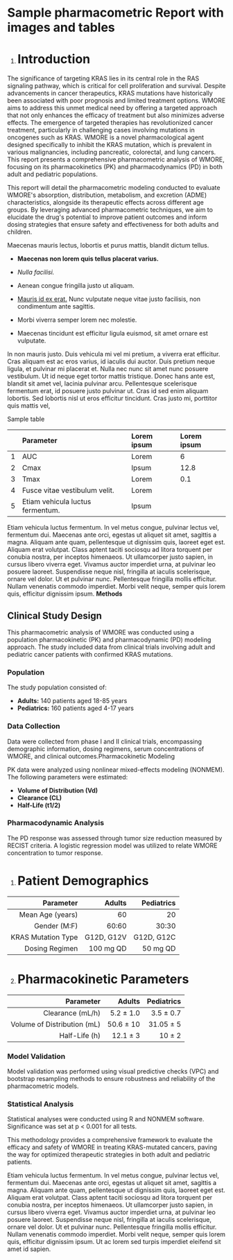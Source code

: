 # **Sample pharmacometric Report with images and tables** 

1. # **Introduction** 

The significance of targeting KRAS lies in its central role in the RAS signaling pathway, which is critical for cell proliferation and survival. Despite advancements in cancer therapeutics, KRAS mutations have historically been associated with poor prognosis and limited treatment options. WMORE aims to address this unmet medical need by offering a targeted approach that not only enhances the efficacy of treatment but also minimizes adverse effects. The emergence of targeted therapies has revolutionized cancer treatment, particularly in challenging cases involving mutations in oncogenes such as KRAS. WMORE is a novel pharmacological agent designed specifically to inhibit the KRAS mutation, which is prevalent in various malignancies, including pancreatic, colorectal, and lung cancers. This report presents a comprehensive pharmacometric analysis of WMORE, focusing on its pharmacokinetics (PK) and pharmacodynamics (PD) in both adult and pediatric populations.

This report will detail the pharmacometric modeling conducted to evaluate WMORE's absorption, distribution, metabolism, and excretion (ADME) characteristics, alongside its therapeutic effects across different age groups. By leveraging advanced pharmacometric techniques, we aim to elucidate the drug's potential to improve patient outcomes and inform dosing strategies that ensure safety and effectiveness for both adults and children.

Maecenas mauris lectus, lobortis et purus mattis, blandit dictum tellus.

* **Maecenas non lorem quis tellus placerat varius.** 

* *Nulla facilisi.* 

* Aenean congue fringilla justo ut aliquam. 

* [Mauris id ex erat.](https://products.office.com/en-us/word) Nunc vulputate neque vitae justo facilisis, non condimentum ante sagittis. 

* Morbi viverra semper lorem nec molestie. 

* Maecenas tincidunt est efficitur ligula euismod, sit amet ornare est vulputate.

In non mauris justo. Duis vehicula mi vel mi pretium, a viverra erat efficitur. Cras aliquam est ac eros varius, id iaculis dui auctor. Duis pretium neque ligula, et pulvinar mi placerat et. Nulla nec nunc sit amet nunc posuere vestibulum. Ut id neque eget tortor mattis tristique. Donec hans ante est, blandit sit amet vel, lacinia pulvinar arcu. Pellentesque scelerisque fermentum erat, id posuere justo pulvinar ut. Cras id sed enim aliquam lobortis. Sed lobortis nisl ut eros efficitur tincidunt. Cras justo mi, porttitor quis mattis vel, 

Sample table

|  | Parameter | Lorem ipsum | Lorem ipsum |
| :---- | :---- | :---- | :---- |
| 1 | AUC | Lorem | 6 |
| 2 | Cmax | Ipsum | 12.8 |
| 3 | Tmax | Lorem | 0.1 |
| 4 | Fusce vitae vestibulum velit.  | Lorem |  |
| 5 | Etiam vehicula luctus fermentum. | Ipsum |  |

Etiam vehicula luctus fermentum. In vel metus congue, pulvinar lectus vel, fermentum dui. Maecenas ante orci, egestas ut aliquet sit amet, sagittis a magna. Aliquam ante quam, pellentesque ut dignissim quis, laoreet eget est. Aliquam erat volutpat. Class aptent taciti sociosqu ad litora torquent per conubia nostra, per inceptos himenaeos. Ut ullamcorper justo sapien, in cursus libero viverra eget. Vivamus auctor imperdiet urna, at pulvinar leo posuere laoreet. Suspendisse neque nisl, fringilla at iaculis scelerisque, ornare vel dolor. Ut et pulvinar nunc. Pellentesque fringilla mollis efficitur. Nullam venenatis commodo imperdiet. Morbi velit neque, semper quis lorem quis, efficitur dignissim ipsum. **Methods**

## **Clinical Study Design** 

This pharmacometric analysis of WMORE was conducted using a population pharmacokinetic (PK) and pharmacodynamic (PD) modeling approach. The study included data from clinical trials involving adult and pediatric cancer patients with confirmed KRAS mutations.

### **Population**

The study population consisted of:

* **Adults:** 140 patients aged 18-85 years  
* **Pediatrics:** 160 patients aged 4-17 years

### **Data Collection**

Data were collected from phase I and II clinical trials, encompassing demographic information, dosing regimens, serum concentrations of WMORE, and clinical outcomes.Pharmacokinetic Modeling

PK data were analyzed using nonlinear mixed-effects modeling (NONMEM). The following parameters were estimated:

* **Volume of Distribution (Vd)**  
* **Clearance (CL)**  
* **Half-Life (t1/2)**

### **Pharmacodynamic Analysis**

The PD response was assessed through tumor size reduction measured by RECIST criteria. A logistic regression model was utilized to relate WMORE concentration to tumor response.

1. # **Patient Demographics**

| Parameter | Adults | Pediatrics |
| ----: | ----: | ----: |
| Mean Age (years) | 60 | 20 |
| Gender (M:F) | 60:60 | 30:30 |
| KRAS Mutation Type | G12D, G12V | G12D, G12C |
| Dosing Regimen | 100 mg QD | 50 mg QD |

2. # **Pharmacokinetic Parameters**

| Parameter | Adults | Pediatrics |
| ----: | ----: | ----: |
| Clearance (mL/h) | 5.2 ± 1.0 | 3.5 ± 0.7 |
| Volume of Distribution (mL) | 50.6 ± 10 | 31.05 ± 5 |
| Half-Life (h) | 12.1 ± 3 | 10 ± 2 |

### 

### **Model Validation**

Model validation was performed using visual predictive checks (VPC) and bootstrap resampling methods to ensure robustness and reliability of the pharmacometric models.

### **Statistical Analysis**

Statistical analyses were conducted using R and NONMEM software. Significance was set at p \< 0.001 for all tests.

This methodology provides a comprehensive framework to evaluate the efficacy and safety of WMORE in treating KRAS-mutated cancers, paving the way for optimized therapeutic strategies in both adult and pediatric patients.

Etiam vehicula luctus fermentum. In vel metus congue, pulvinar lectus vel, fermentum dui. Maecenas ante orci, egestas ut aliquet sit amet, sagittis a magna. Aliquam ante quam, pellentesque ut dignissim quis, laoreet eget est. Aliquam erat volutpat. Class aptent taciti sociosqu ad litora torquent per conubia nostra, per inceptos himenaeos. Ut ullamcorper justo sapien, in cursus libero viverra eget. Vivamus auctor imperdiet urna, at pulvinar leo posuere laoreet. Suspendisse neque nisl, fringilla at iaculis scelerisque, ornare vel dolor. Ut et pulvinar nunc. Pellentesque fringilla mollis efficitur. Nullam venenatis commodo imperdiet. Morbi velit neque, semper quis lorem quis, efficitur dignissim ipsum. Ut ac lorem sed turpis imperdiet eleifend sit amet id sapien.

